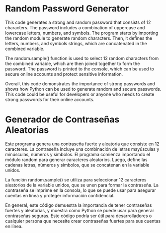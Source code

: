 # Random Password Generator

This code generates a strong and random password that consists of 12 characters. The password includes a combination of uppercase and lowercase letters, numbers, and symbols. The program starts by importing the random module to generate random characters. Then, it defines the letters, numbers, and symbols strings, which are concatenated in the combined variable.

The random.sample() function is used to select 12 random characters from the combined variable, which are then joined together to form the password. The password is printed to the console, which can be used to secure online accounts and protect sensitive information.

Overall, this code demonstrates the importance of strong passwords and shows how Python can be used to generate random and secure passwords. This code could be useful for developers or anyone who needs to create strong passwords for their online accounts.

# Generador de Contraseñas Aleatorias

Este programa genera una contraseña fuerte y aleatoria que consiste en 12 caracteres. La contraseña incluye una combinación de letras mayúsculas y minúsculas, números y símbolos. El programa comienza importando el módulo random para generar caracteres aleatorios. Luego, define las cadenas letras, números y símbolos, que se concatenan en la variable unidos.

La función random.sample() se utiliza para seleccionar 12 caracteres aleatorios de la variable unidos, que se unen para formar la contraseña. La contraseña se imprime en la consola, lo que se puede usar para asegurar cuentas en línea y proteger información confidencial.

En general, este código demuestra la importancia de tener contraseñas fuertes y aleatorias, y muestra cómo Python se puede usar para generar contraseñas seguras. Este código podría ser útil para desarrolladores o cualquier persona que necesite crear contraseñas fuertes para sus cuentas en línea.
